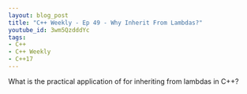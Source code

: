 ```yaml
---
layout: blog_post
title: "C++ Weekly - Ep 49 - Why Inherit From Lambdas?"
youtube_id: 3wm5QzdddYc
tags:
- C++
- C++ Weekly
- C++17
---
```


What is the practical application of for inheriting from lambdas in C++?


